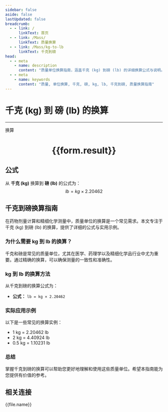 ```yaml
---
sidebar: false
aside: false
lastUpdated: false
breadcrumb:
  - - link: /
      linkText: 首页
  - - link: /Mass/
      linkText: 质量换算
  - - link: /Mass/kg-to-lb
      linkText: 千克到磅
head:
  - - meta
    - name: description
      content: "质量单位换算指南，涵盖千克 (kg) 到磅 (lb) 的详细换算公式与说明。"
  - - meta
    - name: keywords
      content: "质量, 单位换算, 千克, 磅, kg, lb, 千克到磅, 质量换算指南"
---
```

# 千克 (kg) 到 磅 (lb) 的换算
---
<script setup>
import { onMounted, reactive, inject, ref } from 'vue'
import { NButton, NForm, NFormItem, NInput, NInputNumber, NSelect, NCard, useMessage,NGrid ,NGi } from 'naive-ui'
import { defineClientComponent } from 'vitepress'
import { Mass } from '../../files';

const convert = inject('convert')

const form = reactive({
  number: null,
  result: '',
})

const convertHandler = () => {
  if (form.number !== null && !isNaN(form.number)) {
    const convertedValue = parseFloat(form.number) * 2.20462
    form.result = `${form.number}kg = ${convertedValue.toFixed(3)}lb`
  } else {
    form.result = '请输入有效的数值。'
  }
}
</script>

<n-form size="large" :model="form">
  <n-form-item label="千克 (kg)">
    <n-input-number v-model:value="form.number" placeholder="输入千克" style="width: 100%" />
  </n-form-item>
  <n-form-item>
    <n-button type="primary" @click="convertHandler" block>换算</n-button>
  </n-form-item>
</n-form>

<n-card  embedded :bordered="false" hoverable>
  <div  style="text-align:center">
    <h1>{{form.result}}</h1>
  </div>
</n-card>

## 公式

从 **千克 (kg)** 换算到 **磅 (lb)** 的公式为：
$$ lb = kg \times 2.20462 $$

## 千克到磅换算指南

在药物剂量计算和精细化学测量中，质量单位的换算是一个常见需求。本文专注于千克 (kg) 到磅 (lb) 的换算，提供了详细的公式与实用示例。

### 为什么需要 kg 到 lb 的换算？

千克和磅是常见的质量单位，尤其在医学、药理学以及精细化学品行业中尤为重要。通过精确的换算，可以确保测量的一致性和准确性。

### kg 到 lb 的换算方法

从千克到磅的换算公式为：

- **公式：** `lb = kg × 2.20462`

### 实际应用示例

以下是一些常见的换算实例：

- 1 kg = 2.20462 lb
- 2 kg = 4.40924 lb
- 0.5 kg = 1.10231 lb

### 总结

掌握千克到磅的换算可以帮助您更好地理解和使用这些质量单位。希望本指南能为您提供有价值的参考。

## 相关连接
<n-grid x-gap="12" :cols="4">
  <n-gi v-for="(file, index) in Mass" :key="index">
    <n-button
      text
      tag="a"
      :href="file.path"
      type="primary"
    >
      {{file.name}}
    </n-button>
  </n-gi>
</n-grid>